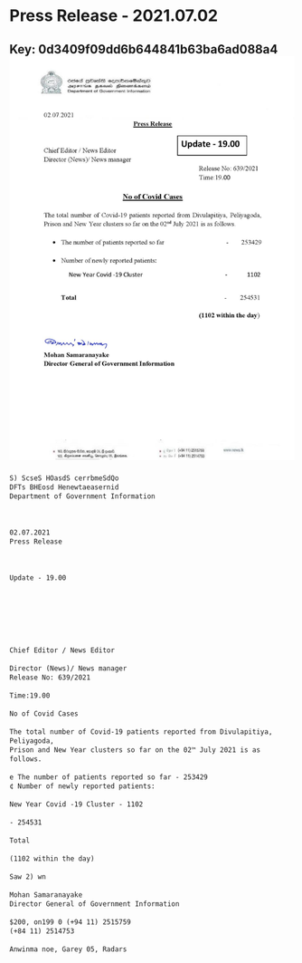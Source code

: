 # Press Release - 2021.07.02 
Key: 0d3409f09dd6b644841b63ba6ad088a4 
![img](img/0d3409f09dd6b644841b63ba6ad088a4.jpg)
---
```
S) ScseS HOasdS cerrbmeSdQo
DFTs BHEosd Henewtaeasernid
Department of Government Information

 

02.07.2021
Press Release

 

Update - 19.00

 

 

 

Chief Editor / News Editor

Director (News)/ News manager
Release No: 639/2021

Time:19.00

No of Covid Cases

The total number of Covid-19 patients reported from Divulapitiya, Peliyagoda,
Prison and New Year clusters so far on the 02™ July 2021 is as follows.

e The number of patients reported so far - 253429
¢ Number of newly reported patients:

New Year Covid -19 Cluster - 1102

- 254531

Total

(1102 within the day)

Saw 2) wn

Mohan Samaranayake
Director General of Government Information

$200, on199 0 (+94 11) 2515759
(+84 11) 2514753

Anwinma noe, Garey 05, Radars

 

```
